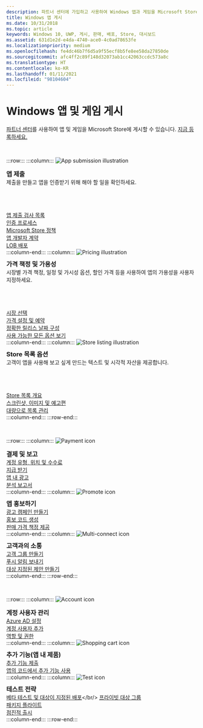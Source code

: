 ```yaml
---
description: 파트너 센터에 가입하고 사용하여 Windows 앱과 게임을 Microsoft Store에 게시하는 방법을 알아보세요.
title: Windows 앱 게시
ms.date: 10/31/2018
ms.topic: article
keywords: Windows 10, UWP, 게시, 판매, 배포, Store, 대시보드
ms.assetid: 631d1e2d-e4da-4740-ace0-4c0ad78653fe
ms.localizationpriority: medium
ms.openlocfilehash: fe4dc46b7f6d5a9f55ecf8b5fe8ee58da27850de
ms.sourcegitcommit: afc4ff2c89f148d32073ab1cc42063ccdc573a8c
ms.translationtype: HT
ms.contentlocale: ko-KR
ms.lasthandoff: 01/11/2021
ms.locfileid: "98104604"
---
```

# <a name="publish-windows-apps-and-games"></a>Windows 앱 및 게임 게시  

[파트너 센터](https://partner.microsoft.com/dashboard)를 사용하여 앱 및 게임을 Microsoft Store에 게시할 수 있습니다. [지금 등록하세요.](https://developer.microsoft.com/store/register)

<br/>

:::row:::
    :::column:::
        <img src="https://docs.microsoft.com/media/illustrations/teams-fast-track.svg" alt="App submission illustration" />
        <h3 style="margin-top: 10px; margin-bottom: 0px">앱 제출</h3>
        <p style="margin-top: 0px; margin-bottom: 50px">제출을 만들고 앱을 인증받기 위해 해야 할 일을 확인하세요.</p>
        <br>
        <a href="app-submissions.md">앱 제출 검사 목록</a><br/>
        <a href="the-app-certification-process.md">인증 프로세스</a><br/>
        <a href="store-policies.md">Microsoft Store 정책</a><br/>
        <a href="//docs.microsoft.com/legal/windows/agreements/app-developer-agreement">앱 개발자 계약</a><br/>
        <a href="distribute-lob-apps-to-enterprises.md">LOB 배포</a><br/>
    :::column-end:::
    :::column:::
        <img src="https://docs.microsoft.com/media/illustrations/bcs-partner-advanced-management- billing-7.svg" alt="Pricing illustration" />
        <h3 style="margin-top: 10px; margin-bottom: 0px">가격 책정 및 가용성</h3>
        <p style="margin-top: 0px; margin-bottom: 50px">시장별 가격 책정, 일정 및 가시성 옵션, 할인 가격 등을 사용하여 앱의 가용성을 사용자 지정하세요.</p>
        <br>
        <a href="/windows/uwp/publish/define-market-selection">시장 선택</a><br/>
        <a href="set-and-schedule-app-pricing.md">가격 설정 및 예약</a><br/>
        <a href="configure-precise-release-scheduling.md">정확한 릴리스 날짜 구성</a><br/>
        <a href="set-app-pricing-and-availability.md">사용 가능한 모든 옵션 보기</a><br/>
    :::column-end:::
    :::column:::
        <img src="https://docs.microsoft.com/media/illustrations/biztalk-get-started-scenarios.svg" alt="Store listing illustration" />
        <h3 style="margin-top: 10px; margin-bottom: 0px">Store 목록 옵션</h3>
        <p style="margin-top: 0px; margin-bottom: 50px">고객이 앱을 사용해 보고 싶게 만드는 텍스트 및 시각적 자산을 제공합니다.</p>
        <br>
        <a href="create-app-store-listings.md">Store 목록 개요</a><br/>
        <a href="app-screenshots-and-images.md">스크린샷, 이미지 및 예고편</a><br/>
        <a href="import-and-export-store-listings.md">대량으로 목록 관리</a><br/>
    :::column-end:::
:::row-end:::

<br/>

:::row:::
    :::column:::
        <img src="https://docs.microsoft.com/media/illustrations/team-services-get-started-account-manager.svg" alt="Payment icon" />
        <h3 style="margin-top: 10px; margin-bottom: 0px">결제 및 보고</h3>
        <a href="account-types-locations-and-fees.md">계정 유형, 위치 및 수수료</a><br/>
        <a href="/partner-center/marketplace-get-paid">지급 받기</a><br/>
        <a href="in-app-ads.md">앱 내 광고</a><br/>
        <a href="analytics.md">분석 보고서</a><br/>
    :::column-end:::
    :::column:::
        <img src="https://docs.microsoft.com/media/illustrations/ms365enterprise-partner-news-2.svg" alt="Promote icon" />
        <h3 style="margin-top: 10px; margin-bottom: 0px">앱 홍보하기</h3>
        <a href="/windows/uwp/monetize/">광고 캠페인 만들기</a><br/>
        <a href="generate-promotional-codes.md">홍보 코드 생성</a><br/>
        <a href="put-apps-and-add-ons-on-sale.md">판매 가격 책정 제공</a><br/>
    :::column-end:::
    :::column:::
        <img src="https://docs.microsoft.com/media/illustrations/virtualization-hperv-server-community.svg" alt="Multi-connect icon" />
        <h3 style="margin-top: 10px; margin-bottom: 0px">고객과의 소통</h3>
        <a href="create-customer-groups.md">고객 그룹 만들기</a><br/>
        <a href="send-push-notifications-to-your-apps-customers.md">푸시 알림 보내기</a><br/>
        <a href="use-targeted-offers-to-maximize-engagement-and-conversions.md">대상 지정된 제안 만들기</a><br/>
    :::column-end:::
:::row-end:::

<br/>

:::row:::
    :::column:::
        <img src="https://docs.microsoft.com/media/illustrations/bcs-user-management-add-customer-1.svg" alt="Account icon" />
        <h3 style="margin-top: 10px; margin-bottom: 0px">계정 사용자 관리</h3>
        <a href="/windows/uwp/publish/associate-azure-ad-with-partner-center">Azure AD 설정</a><br/>
        <a href="add-users-groups-and-azure-ad-applications.md">계정 사용자 추가</a><br/>
        <a href="set-custom-permissions-for-account-users.md">역할 및 권한</a><br/>
    :::column-end:::
    :::column:::
        <img src="https://docs.microsoft.com/media/illustrations/sql-get-started-download.svg" alt="Shopping cart icon" />
        <h3 style="margin-top: 10px; margin-bottom: 0px">추가 기능(앱 내 제품)</h3>
        <a href="add-on-submissions.md">추가 기능 제출</a><br/>
        <a href="../monetize/in-app-purchases-and-trials.md">앱의 코드에서 추가 기능 사용</a><br/>
    :::column-end:::
    :::column:::
        <img src="https://docs.microsoft.com/media/illustrations/team-services-dev-ops-test.svg" alt="Test icon" />
        <h3 style="margin-top: 10px; margin-bottom: 0px">테스트 전략</h3>
        <a href="beta-testing-and-targeted-distribution.md">베타 테스트 및 대상이 지정된 배포</a></br/> <a href="choose-visibility-options.md#audience">프라이빗 대상 그룹</a><br/>
        <a href="package-flights.md">패키지 플라이트</a><br/>
        <a href="gradual-package-rollout.md">점진적 출시</a><br/>
    :::column-end:::
:::row-end:::